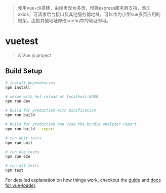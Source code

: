 
> 使用vue-cli搭建，由单页改为多页，增强express服务器支持，添加axios，可请求后台接口及其他服务器地址。可以作为小型vue多页应用的框架。连接其他地址修改config中的地址即可。

# vuetest

> A Vue.js project

## Build Setup

``` bash
# install dependencies
npm install

# serve with hot reload at localhost:8080
npm run dev

# build for production with minification
npm run build

# build for production and view the bundle analyzer report
npm run build --report

# run unit tests
npm run unit

# run e2e tests
npm run e2e

# run all tests
npm test
```

For detailed explanation on how things work, checkout the [guide](http://vuejs-templates.github.io/webpack/) and [docs for vue-loader](http://vuejs.github.io/vue-loader).
